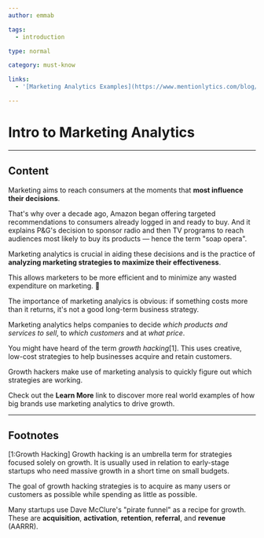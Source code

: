 ```yaml
---
author: emmab

tags:
  - introduction

type: normal

category: must-know

links:
  - '[Marketing Analytics Examples](https://www.mentionlytics.com/blog/5-real-world-examples-of-how-brands-are-using-big-data-analytics/){website}'

---
```

#  Intro to Marketing Analytics

---
## Content

Marketing aims to reach consumers at the moments that **most influence their decisions**. 

That's why over a decade ago, Amazon began offering targeted recommendations to consumers already logged in and ready to buy. And it explains P&G's decision to sponsor radio and then TV programs to reach audiences most likely to buy its products — hence the term "soap opera".

Marketing analytics is crucial in aiding these decisions and is the practice of **analyzing marketing strategies to maximize their effectiveness**. 

This allows marketers to be more efficient and to minimize any wasted expenditure on marketing. 🚀

The importance of marketing analyics is obvious: if something costs more than it returns, it's not a good long-term business strategy.

Marketing analytics helps companies to decide *which products and services to sell*, to *which customers* and at *what price*.

You might have heard of the term *growth hacking*[1]. This uses creative, low-cost strategies to help businesses acquire and retain customers. 

Growth hackers make use of marketing analysis to quickly figure out which strategies are working.

Check out the **Learn More** link to discover more real world examples of how big brands use marketing analytics to drive growth.

---
## Footnotes

[1:Growth Hacking]
Growth hacking is an umbrella term for strategies focused solely on growth. It is usually used in relation to early-stage startups who need massive growth in a short time on small budgets.

The goal of growth hacking strategies is to acquire as many users or customers as possible while spending as little as possible.

Many startups use Dave McClure's "pirate funnel" as a recipe for growth. These are **acquisition**, **activation**, **retention**, **referral**, and **revenue** (AARRR). 
 
